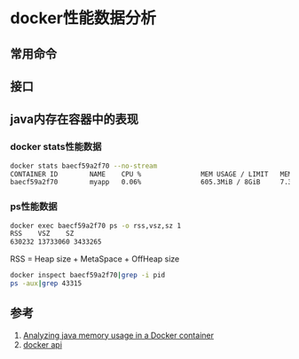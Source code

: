 
# docker性能数据分析

## 常用命令

## 接口

## java内存在容器中的表现

### docker stats性能数据

```bash
docker stats baecf59a2f70 --no-stream
CONTAINER ID        NAME    CPU %               MEM USAGE / LIMIT   MEM %               NET I/O             BLOCK I/O           PIDS
baecf59a2f70        myapp   0.06%               605.3MiB / 8GiB     7.39%               0B / 0B             214MB / 0B          114
```

### ps性能数据

```bash
docker exec baecf59a2f70 ps -o rss,vsz,sz 1
RSS    VSZ    SZ
630232 13733060 3433265
```

RSS = Heap size + MetaSpace + OffHeap size

```bash
docker inspect baecf59a2f70|grep -i pid
ps -aux|grep 43315
```

## 参考

1. [Analyzing java memory usage in a Docker container](http://trustmeiamadeveloper.com/2016/03/18/where-is-my-memory-java/)
2. [docker api](https://docs.docker.com/engine/api/v1.24/#31-containers)
